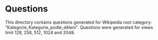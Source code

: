 # Questions
This directory contains questions generated for Wikipedia root category:
"Kategorie_Kategorie_podle_dělení". Questions were generated for
views limit 128, 256, 512, 1024 and 2048.